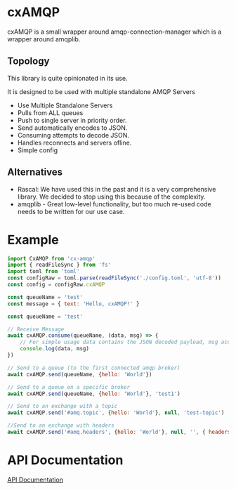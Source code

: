 # cxAMQP

cxAMQP is a small wrapper around amqp-connection-manager which is a wrapper around amqplib.

## Topology

This library is quite opinionated in its use.

It is designed to be used with multiple standalone AMQP Servers

- Use Multiple Standalone Servers
- Pulls from ALL queues
- Push to single server in priority order.
- Send automatically encodes to JSON.
- Consuming attempts to decode JSON.
- Handles reconnects and servers ofline.
- Simple config

## Alternatives

- Rascal: We have used this in the past and it is a very comprehensive library. We decided to stop using this because of the complexity.
- amqplib - Great low-level functionality, but too much re-used code needs to be written for our use case.


# Example

```javascript
import CxAMQP from 'cx-amqp'
import { readFileSync } from 'fs'
import toml from 'toml'
const configRaw = toml.parse(readFileSync('./config.toml', 'utf-8'))
const config = configRaw.cxAMQP

const queueName = 'test'
const message = { text: 'Hello, cxAMQP!' }

const queueName = 'test'

// Receive Message
await cxAMQP.consume(queueName, (data, msg) => {
    // For simple usage data contains the JSON decoded payload, msg accesses the full underlying message from amqplib
    console.log(data, msg)
})

// Send to a queue (to the first connected amqp broker)
await cxAMQP.send(queueName, {hello: 'World'})

// Send to a queue on a specific broker
await cxAMQP.send(queueName, {hello: 'World'}, 'test1')

// Send to an exchange with a topic
await cxAMQP.send('#amq.topic', {hello: 'World'}, null, 'test-topic')

//Send to an exchange with headers
await cxAMQP.send('#amq.headers', {hello: 'World'}, null, '', { headers: {headerKey: 'headerValue'} })
```

# API Documentation

[API Documentation](docs/classes/default.md)